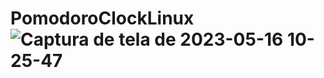 # PomodoroClockLinux![Captura de tela de 2023-05-16 10-25-47](https://github.com/gustavocodigo/PomodoroClockLinux/assets/108258194/2453fc1f-3e06-4fc9-aaa3-ed76b63d827c)
